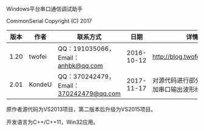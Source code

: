 Windows平台串口通信调试助手

CommonSerial Copyright (C)  2017

| 版本   | 作者     | 联系方式                                | 日期         | 详情                          |
| ---- | ------ | ----------------------------------- | ---------- | --------------------------- |
| 1.20 | twofei | QQ：191035066，Email：anhbk@qq.com     | 2016-10-12 | http://blog.twofei.com/566/ |
| 2.01 | KondeU | QQ：370242479，Email：370242479@qq.com | 2017-11-17 | 对源代码进行部分修改，并增加串口输出波形绘制功能    |

原作者源代码为VS2013项目，第二版本后升级为VS2015项目。

开发语言为C++/C++11，Win32应用。

